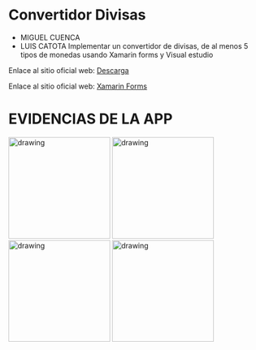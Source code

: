# Convertidor Divisas  
 - MIGUEL CUENCA
 - LUIS CATOTA
Implementar un convertidor de divisas, de al menos 5 tipos de monedas usando Xamarin forms y Visual estudio


Enlace al sitio oficial web: [Descarga][]

  [Descarga]: https://drive.google.com/drive/folders/1VJMQ6PqOU_VvSXop4EUE7YoM50eY9RGv?usp=sharing

Enlace al sitio oficial web: [Xamarin Forms][]

  [Xamarin Forms]: https://dotnet.microsoft.com/en-us/apps/xamarin/xamarin-forms

EVIDENCIAS DE LA APP
========

<img src="https://i.ibb.co/d5z2Fhw/Whats-App-Image-2022-08-04-at-23-46-13.jpg" alt="drawing" width="200"/>
<img src="https://i.ibb.co/zrDt4Vw/Whats-App-Image-2022-08-04-at-23-46-12-1.jpg"  alt="drawing" width="200"/>
<img src="https://i.ibb.co/kBqh5sK/Whats-App-Image-2022-08-04-at-23-46-12.jpg" alt="drawing" width="200"/>
<img src="https://i.ibb.co/KXkLmCj/Whats-App-Image-2022-08-04-at-23-46-11.jpg" alt="drawing" width="200"/>

